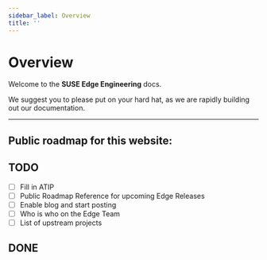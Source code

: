 ```yaml
---
sidebar_label: Overview
title: ''
---
```


# Overview

Welcome to the **SUSE Edge Engineering** docs.

We suggest you to please put on your hard hat, as we are rapidly building out our documentation.

---

## Public roadmap for this website:

## TODO
- [ ] Fill in ATIP
- [ ] Public Roadmap Reference for upcoming Edge Releases
- [ ] Enable blog and start posting
- [ ] Who is who on the Edge Team
- [ ] List of upstream projects
## DONE